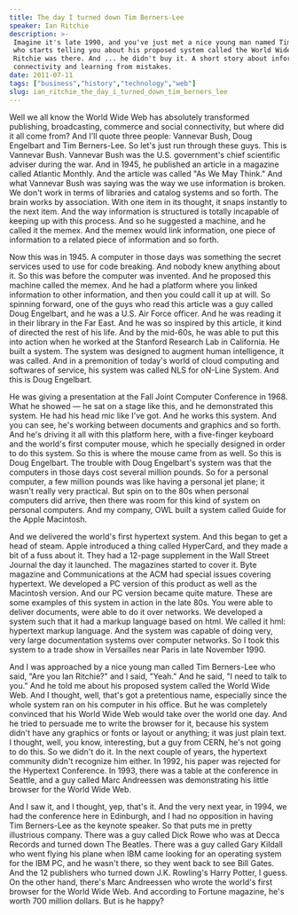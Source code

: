 ```yaml
---
title: The day I turned down Tim Berners-Lee
speaker: Ian Ritchie
description: >-
 Imagine it's late 1990, and you've just met a nice young man named Tim Berners-Lee,
 who starts telling you about his proposed system called the World Wide Web. Ian
 Ritchie was there. And ... he didn't buy it. A short story about information,
 connectivity and learning from mistakes.
date: 2011-07-11
tags: ["business","history","technology","web"]
slug: ian_ritchie_the_day_i_turned_down_tim_berners_lee
---
```


Well we all know the World Wide Web has absolutely transformed publishing, broadcasting,
commerce and social connectivity, but where did it all come from? And I'll quote three
people: Vannevar Bush, Doug Engelbart and Tim Berners-Lee. So let's just run through these
guys. This is Vannevar Bush. Vannevar Bush was the U.S. government's chief scientific
adviser during the war. And in 1945, he published an article in a magazine called Atlantic
Monthly. And the article was called "As We May Think." And what Vannevar Bush was saying
was the way we use information is broken. We don't work in terms of libraries and catalog
systems and so forth. The brain works by association. With one item in its thought, it
snaps instantly to the next item. And the way information is structured is totally
incapable of keeping up with this process. And so he suggested a machine, and he called it
the memex. And the memex would link information, one piece of information to a related
piece of information and so forth.

Now this was in 1945. A computer in those days was something the secret services used to
use for code breaking. And nobody knew anything about it. So this was before the computer
was invented. And he proposed this machine called the memex. And he had a platform where
you linked information to other information, and then you could call it up at will. So
spinning forward, one of the guys who read this article was a guy called Doug Engelbart,
and he was a U.S. Air Force officer. And he was reading it in their library in the Far
East. And he was so inspired by this article, it kind of directed the rest of his life.
And by the mid-60s, he was able to put this into action when he worked at the Stanford
Research Lab in California. He built a system. The system was designed to augment human
intelligence, it was called. And in a premonition of today's world of cloud computing and
softwares of service, his system was called NLS for oN-Line System. And this is Doug
Engelbart.

He was giving a presentation at the Fall Joint Computer Conference in 1968. What he showed
— he sat on a stage like this, and he demonstrated this system. He had his head mic like
I've got. And he works this system. And you can see, he's working between documents and
graphics and so forth. And he's driving it all with this platform here, with a five-finger
keyboard and the world's first computer mouse, which he specially designed in order to do
this system. So this is where the mouse came from as well. So this is Doug Engelbart. The
trouble with Doug Engelbart's system was that the computers in those days cost several
million pounds. So for a personal computer, a few million pounds was like having a
personal jet plane; it wasn't really very practical. But spin on to the 80s when personal
computers did arrive, then there was room for this kind of system on personal computers.
And my company, OWL built a system called Guide for the Apple Macintosh.

And we delivered the world's first hypertext system. And this began to get a head of
steam. Apple introduced a thing called HyperCard, and they made a bit of a fuss about it.
They had a 12-page supplement in the Wall Street Journal the day it launched. The
magazines started to cover it. Byte magazine and Communications at the ACM had special
issues covering hypertext. We developed a PC version of this product as well as the
Macintosh version. And our PC version became quite mature. These are some examples of this
system in action in the late 80s. You were able to deliver documents, were able to do it
over networks. We developed a system such that it had a markup language based on html. We
called it hml: hypertext markup language. And the system was capable of doing very, very
large documentation systems over computer networks. So I took this system to a trade show
in Versailles near Paris in late November 1990.

And I was approached by a nice young man called Tim Berners-Lee who said, "Are you Ian
Ritchie?" and I said, "Yeah." And he said, "I need to talk to you." And he told me about
his proposed system called the World Wide Web. And I thought, well, that's got a
pretentious name, especially since the whole system ran on his computer in his office. But
he was completely convinced that his World Wide Web would take over the world one day. And
he tried to persuade me to write the browser for it, because his system didn't have any
graphics or fonts or layout or anything; it was just plain text. I thought, well, you
know, interesting, but a guy from CERN, he's not going to do this. So we didn't do it. In
the next couple of years, the hypertext community didn't recognize him either. In 1992,
his paper was rejected for the Hypertext Conference. In 1993, there was a table at the
conference in Seattle, and a guy called Marc Andreessen was demonstrating his little
browser for the World Wide Web.

And I saw it, and I thought, yep, that's it. And the very next year, in 1994, we had the
conference here in Edinburgh, and I had no opposition in having Tim Berners-Lee as the
keynote speaker. So that puts me in pretty illustrious company. There was a guy called Dick
Rowe who was at Decca Records and turned down The Beatles. There was a guy called Gary
Kildall who went flying his plane when IBM came looking for an operating system for the
IBM PC, and he wasn't there, so they went back to see Bill Gates. And the 12 publishers
who turned down J.K. Rowling's Harry Potter, I guess. On the other hand, there's Marc
Andreessen who wrote the world's first browser for the World Wide Web. And according to
Fortune magazine, he's worth 700 million dollars. But is he happy?

<!--
ad_duration=3.33
comment_count=59
event="TEDGlobal 2011"
external_start_time=0
intro_duration=11.82
is_subtitle_required="False"
is_talk_featured="True"
language="en"
language_swap="False"
native_language="en"
number_of_related_talks=6
number_of_speakers=1
number_of_subtitled_videos=34
number_of_tags=4
number_of_talk_download_languages=34
number_of_talk_more_resources=0
number_of_talk_recommendations=0
number_of_talks_take_actions=0
post_ad_duration=0.83
published_timestamp="2011-10-12 15:17:11"
recording_date="2011-07-11"
speaker_description="Software entrepreneur"
speaker_is_published=1
speaker_name="Ian Ritchie"
talk_name="The day I turned down Tim Berners-Lee"
talks_tags=["business","history","technology","web"]
url_audio="https://download.ted.com/talks/IanRitchie_2011G.mp3?apikey=acme-roadrunner"
url_photo_speaker="https://pe.tedcdn.com/images/ted/0b117eb3cf69c7c13a66106f2119746330de45b3_254x191.jpg"
url_photo_talk="https://pe.tedcdn.com/images/ted/cf355319b2494d2591e339378c3f837691bb7520_800x600.jpg"
url_webpage="https://www.ted.com/talks/ian_ritchie_the_day_i_turned_down_tim_berners_lee"
video_type_name="TED Stage Talk"
-->